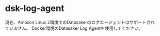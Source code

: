 # dsk-log-agent

現在、Amazon Linux 2環境でのDatasakerのログエージェントはサポートされていません。 Docker環境のDatasaker Log Agentを使用してください。